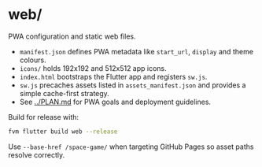 # web/

PWA configuration and static web files.

- `manifest.json` defines PWA metadata like `start_url`, `display` and theme
  colours.
- `icons/` holds 192x192 and 512x512 app icons.
- `index.html` bootstraps the Flutter app and registers `sw.js`.
- `sw.js` precaches assets listed in `assets_manifest.json` and provides a
  simple cache-first strategy.
- See [../PLAN.md](../PLAN.md) for PWA goals and deployment guidelines.

Build for release with:

```sh
fvm flutter build web --release
```

Use `--base-href /space-game/` when targeting GitHub Pages so asset paths
resolve correctly.
